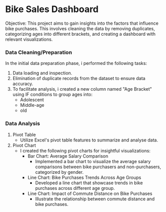 # Bike Sales Dashboard

Objective:
This project aims to gain insights into the factors that influence bike purchases. This involves cleaning the data by removing duplicates, categorizing ages into different brackets, and creating a dashboard with relevant visualizations.

### Data Cleaning/Preparation
In the initial data preparation phase, i performed the following tasks:
1. Data loading and inspection.
2. Elimination of duplicate records from the dataset to ensure data accuracy.
3. To facilitate analysis, i created a new column named "Age Bracket" using IF conditions to group ages into:
   - Adolescent
   -  Middle-age
   -  old

### Data Analysis
1. Pivot Table
   - Utilize Excel's pivot table features to summarize and analyse data.
2. Pivot Chart
   - I created the following pivot charts for insightful visualizations:
     - Bar Chart: Average Salary Comparison
       - Implemented a bar chart to visualize the average salary comparisons between bike purchasers and non-purchasers, categorized by gender.
     - Line Chart: Bike Purchases Trends Across Age Groups
       - Developed a line chart that showcase trends in bike purchases across different age group.
     - Line Chart: Impact of Commute Distance on Bike Purchases
       - Illustrate the relationship between commute distance and bike purchases.
